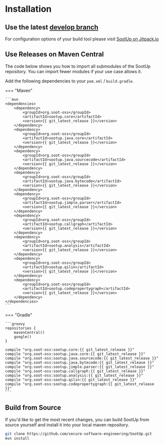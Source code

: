 # Installation

## Use the latest [develop branch](https://github.com/soot-oss/SootUp/tree/develop)
For configuration options of your build tool please visit [SootUp on Jitpack.io](https://jitpack.io/#soot-oss/SootUp/develop-SNAPSHOT)


## Use Releases on Maven Central
The code below shows you how to import all submodules of the SootUp repository.
You can import fewer modules if your use case allows it.

Add the following dependencies to your ```pom.xml``` / ```build.gradle```.

=== "Maven"

    ```mvn
    <dependencies>
        <dependency>
            <groupId>org.soot-oss</groupId>
            <artifactId>sootup.core</artifactId>
            <version>{{ git_latest_release }}</version>
        </dependency>
        <dependency>
            <groupId>org.soot-oss</groupId>
            <artifactId>sootup.java.core</artifactId>
            <version>{{ git_latest_release }}</version>
        </dependency>
        <dependency>
            <groupId>org.soot-oss</groupId>
            <artifactId>sootup.java.sourcecode</artifactId>
            <version>{{ git_latest_release }}</version>
        </dependency>
        <dependency>
            <groupId>org.soot-oss</groupId>
            <artifactId>sootup.java.bytecode</artifactId>
            <version>{{ git_latest_release }}</version>
        </dependency>
        <dependency>
            <groupId>org.soot-oss</groupId>
            <artifactId>sootup.jimple.parser</artifactId>
            <version>{{ git_latest_release }}</version>
        </dependency>
        <dependency>
            <groupId>org.soot-oss</groupId>
            <artifactId>sootup.callgraph</artifactId>
            <version>{{ git_latest_release }}</version>
        </dependency>
        <dependency>
            <groupId>org.soot-oss</groupId>
            <artifactId>sootup.analysis</artifactId>
            <version>{{ git_latest_release }}</version>
        </dependency>
        <dependency>
            <groupId>org.soot-oss</groupId>
            <artifactId>sootup.qilin</artifactId>
            <version>{{ git_latest_release }}</version>
        </dependency>
        <dependency>
            <groupId>org.soot-oss</groupId>
            <artifactId>sootup.codepropertygraph</artifactId>
            <version>{{ git_latest_release }}</version>
        </dependency>
    </dependencies>
    ```

=== "Gradle"

    ```groovy
    repositories {
        mavenCentral()
        google()
    }
    
    compile "org.soot-oss:sootup.core:{{ git_latest_release }}"
    compile "org.soot-oss:sootup.java.core:{{ git_latest_release }}"
    compile "org.soot-oss:sootup.java.sourcecode:{{ git_latest_release }}"
    compile "org.soot-oss:sootup.java.bytecode:{{ git_latest_release }}"
    compile "org.soot-oss:sootup.jimple.parser:{{ git_latest_release }}"
    compile "org.soot-oss:sootup.callgraph:{{ git_latest_release }}"
    compile "org.soot-oss:sootup.analysis:{{ git_latest_release }}"
    compile "org.soot-oss:sootup.qilin:{{ git_latest_release }}"
    compile "org.soot-oss:sootup.codepropertygraph:{{ git_latest_release }}"
    ```

## Build from Source
If you'd like to get the most recent changes, you can build SootUp from source yourself and install it into your local maven repository.
```sh
git clone https://github.com/secure-software-engineering/SootUp.git
mvn install
```